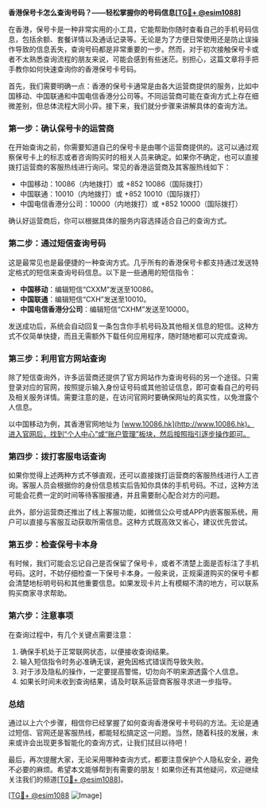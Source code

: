 **香港保号卡怎么查询号码？——轻松掌握你的号码信息[[TG💪+ @esim1088](https://t.me/s/esim1088)]**

在香港，保号卡是一种非常实用的小工具，它能帮助你随时查看自己的手机号码信息，包括余额、套餐详情以及通话记录等。无论是为了方便日常使用还是防止误操作导致的信息丢失，查询号码都是非常重要的一步。然而，对于初次接触保号卡或者不太熟悉查询流程的朋友来说，可能会感到有些迷茫。别担心，这篇文章将手把手教你如何快速查询你的香港保号卡号码。

首先，我们需要明确一点：香港的保号卡通常是由各大运营商提供的服务，比如中国移动、中国联通和中国电信香港分公司等。不同运营商可能在查询方式上存在细微差别，但总体流程大同小异。接下来，我们就分步骤来讲解具体的查询方法。

### **第一步：确认保号卡的运营商**
在开始查询之前，你需要知道自己的保号卡是由哪个运营商提供的。这可以通过观察保号卡上的标志或者咨询购买时的相关人员来确定。如果你不确定，也可以直接拨打运营商的客服热线进行询问。常见的香港运营商及其客服热线如下：
- 中国移动：10086（内地拨打）或 +852 10086（国际拨打）
- 中国联通：10010（内地拨打）或 +852 10010（国际拨打）
- 中国电信香港分公司：10000（内地拨打）或 +852 10000（国际拨打）

确认好运营商后，你可以根据具体的服务内容选择适合自己的查询方式。

### **第二步：通过短信查询号码**
这是最常见也是最便捷的一种查询方式。几乎所有的香港保号卡都支持通过发送特定格式的短信来查询号码信息。以下是一些通用的短信指令：

- **中国移动**：编辑短信“CXXM”发送至10086。
- **中国联通**：编辑短信“CXH”发送至10010。
- **中国电信香港分公司**：编辑短信“CXHM”发送至10000。

发送成功后，系统会自动回复一条包含你手机号码及其他相关信息的短信。这种方式不仅简单快捷，而且无需额外下载任何应用程序，随时随地都可以完成查询。

### **第三步：利用官方网站查询**
除了短信查询外，许多运营商还提供了官方网站作为查询号码的另一个途径。只需登录对应的官网，按照提示输入身份证号码或其他验证信息，即可查看自己的号码及相关服务详情。需要注意的是，在访问官网时要确保网址的真实性，以免泄露个人信息。

以中国移动为例，其香港官网地址为 [www.10086.hk](http://www.10086.hk)。进入官网后，找到“个人中心”或“账户管理”板块，然后按照指引逐步操作即可。

### **第四步：拨打客服电话查询**
如果你觉得上述两种方式不够直观，还可以直接拨打运营商的客服热线进行人工咨询。客服人员会根据你的身份信息核实后告知你具体的手机号码。不过，这种方法可能会花费一定的时间等待客服接通，并且需要耐心配合对方的问题。

此外，部分运营商还推出了线上客服功能，如微信公众号或APP内嵌客服系统，用户可以直接与客服互动获取所需信息。这种方式既高效又省心，建议优先尝试。

### **第五步：检查保号卡本身**
有时候，我们可能会忘记自己是否保留了保号卡，或者不清楚上面是否标注了手机号码。这时，不妨仔细检查一下保号卡本身。一般来说，正规渠道购买的保号卡都会清楚地标明号码和其他重要信息。如果发现卡片上有模糊不清的地方，可以联系购买商家寻求帮助。

### **第六步：注意事项**
在查询过程中，有几个关键点需要注意：
1. 确保手机处于正常联网状态，以便接收查询结果。
2. 输入短信指令时务必准确无误，避免因格式错误而导致失败。
3. 对于涉及隐私的操作，一定要提高警惕，切勿向不明来源透露个人信息。
4. 如果长时间未收到查询结果，请及时联系运营商客服寻求进一步指导。

### **总结**
通过以上六个步骤，相信你已经掌握了如何查询香港保号卡号码的方法。无论是通过短信、官网还是客服热线，都能轻松搞定这一问题。当然，随着科技的发展，未来或许会出现更多智能化的查询方式，让我们拭目以待吧！

最后，再次提醒大家，无论采用哪种查询方式，都要注意保护个人隐私安全，避免不必要的麻烦。希望本文能够帮到有需要的朋友！如果你还有其他疑问，欢迎继续关注我们的频道[[TG💪+ @esim1088](https://t.me/s/esim1088)]。

[[TG💪+ @esim1088](https://t.me/s/esim1088) ![Image](https://i.postimg.cc/4NQfJmqS/Snipaste-2025-05-13-00-14-12.png)]